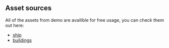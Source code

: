 ## Asset sources
All of the assets from demo are availible for free usage, you can check them out here:

- [ship](https://starlight-furnace.itch.io/starlight-menagerie)
- [buildings](https://morithedaichi.itch.io/future-assets-free)